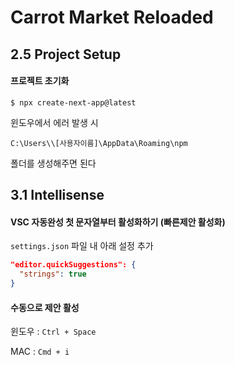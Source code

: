 # Carrot Market Reloaded

## 2.5 Project Setup

#### 프로젝트 초기화

```
$ npx create-next-app@latest
```

윈도우에서 에러 발생 시

`C:\Users\\[사용자이름]\AppData\Roaming\npm`

폴더를 생성해주면 된다

## 3.1 Intellisense

#### VSC 자동완성 첫 문자열부터 활성화하기 (빠른제안 활성화)

`settings.json` 파일 내 아래 설정 추가

```json
"editor.quickSuggestions": {
  "strings": true
}
```

#### 수동으로 제안 활성

윈도우 : `Ctrl + Space`

MAC : `Cmd + i`
